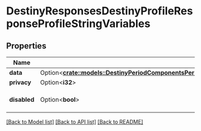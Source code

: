 # DestinyResponsesDestinyProfileResponseProfileStringVariables

## Properties

Name | Type | Description | Notes
------------ | ------------- | ------------- | -------------
**data** | Option<[**crate::models::DestinyPeriodComponentsPeriodStringVariablesPeriodDestinyStringVariablesComponent**](Destiny.Components.StringVariables.DestinyStringVariablesComponent.md)> |  | [optional]
**privacy** | Option<**i32**> |  | [optional]
**disabled** | Option<**bool**> | If true, this component is disabled. | [optional]

[[Back to Model list]](../README.md#documentation-for-models) [[Back to API list]](../README.md#documentation-for-api-endpoints) [[Back to README]](../README.md)


